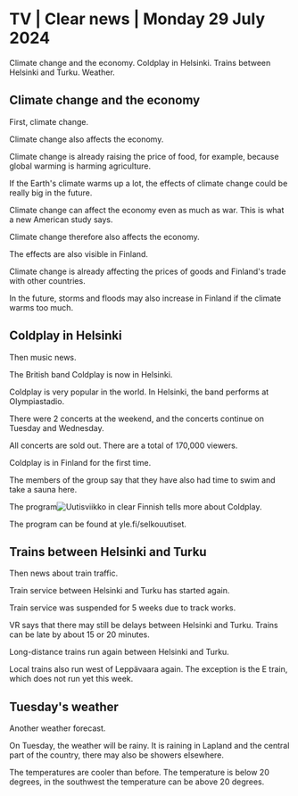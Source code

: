 # TV \| Clear news \| Monday 29 July 2024

Climate change and the economy. Coldplay in Helsinki. Trains between Helsinki and Turku. Weather.

## Climate change and the economy

First, climate change.

Climate change also affects the economy.

Climate change is already raising the price of food, for example, because global warming is harming agriculture.

If the Earth's climate warms up a lot, the effects of climate change could be really big in the future.

Climate change can affect the economy even as much as war. This is what a new American study says.

Climate change therefore also affects the economy.

The effects are also visible in Finland.

Climate change is already affecting the prices of goods and Finland's trade with other countries.

In the future, storms and floods may also increase in Finland if the climate warms too much.

## Coldplay in Helsinki

Then music news.

The British band Coldplay is now in Helsinki.

Coldplay is very popular in the world. In Helsinki, the band performs at Olympiastadio.

There were 2 concerts at the weekend, and the concerts continue on Tuesday and Wednesday.

All concerts are sold out. There are a total of 170,000 viewers.

Coldplay is in Finland for the first time.

The members of the group say that they have also had time to swim and take a sauna here.

The program![**Uutisviikko in clear Finnish**](https://yle.fi/a/74-20101776) tells more about Coldplay.

The program can be found at yle.fi/selkouutiset.

## Trains between Helsinki and Turku

Then news about train traffic.

Train service between Helsinki and Turku has started again.

Train service was suspended for 5 weeks due to track works.

VR says that there may still be delays between Helsinki and Turku. Trains can be late by about 15 or 20 minutes.

Long-distance trains run again between Helsinki and Turku.

Local trains also run west of Leppävaara again. The exception is the E train, which does not run yet this week.

## Tuesday's weather

Another weather forecast.

On Tuesday, the weather will be rainy. It is raining in Lapland and the central part of the country, there may also be showers elsewhere.

The temperatures are cooler than before. The temperature is below 20 degrees, in the southwest the temperature can be above 20 degrees.
